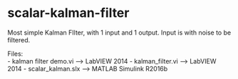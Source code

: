 # scalar-kalman-filter
Most simple Kalman FIlter, with 1 input and 1 output. Input is with noise to be filtered.

Files:  
 	- kalman filter demo.vi 	--> LabVIEW 2014
	- kalman_filter.vi 	--> LabVIEW 2014
	- scalar_kalman.slx   --> MATLAB Simulink R2016b
